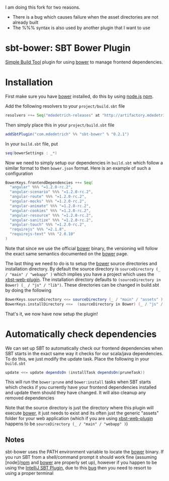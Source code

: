 I am doing this fork for two reasons.
- There is a bug which causes failure when the asset directories are not already built
- The %%% syntax is also used by another plugin that I want to use

# sbt-bower: SBT Bower Plugin

[Simple Build Tool] plugin for using [bower] to manage frontend dependencies.

[Simple Build Tool]: http://simple-build-tool.googlecode.com
[bower]: http://bower.io/

# Installation
First make sure you have [bower] installed, do this by using [node.js] [npm].

Add the following resolvers to your `project/build.sbt` file

```scala
resolvers ++= Seq("mdedetrich-releases" at "http://artifactory.mdedetrich.com/plugins-release")
```

Then simply place this in your `project/build.sbt` file

```scala
addSbtPlugin("com.mdedetrich" %% "sbt-bower" % "0.2.1")
```

In your `build.sbt` file, put

```scala
seq(bowerSettings : _*)
```

Now we need to simply setup our dependencies in `build.sbt` which follow a similar format to then `bower.json` format.
Here is an example of such a configuration

```scala
BowerKeys.frontendDependencies ++= Seq(
  "angular" %%% "=1.2.0-rc.2",
  "angular-scenario" %%% "=1.2.0-rc.2",
  "angular-route" %%% "=1.2.0-rc.2",
  "angular-mocks" %%% "=1.2.0-rc.2",
  "angular-animate" %%% "=1.2.0-rc.2",
  "angular-cookies" %%% "=1.2.0-rc.2",
  "angular-resource" %%% "=1.2.0-rc.2",
  "angular-sanitize" %%% "=1.2.0-rc.2",
  "angular-touch" %%% "=1.2.0-rc.2",
  "requirejs" %%% "=2.1.8",
  "requirejs-text" %%% "2.0.10"
)
```

Note that since we use the official [bower] binary, the versioning will follow the exact same semantics
documented on the [bower] page.

The last thing we need to do is to setup the [bower] source directories and installation directory.
By default the source directory is `sourceDirectory (_ / "main" / "webapp" )` which implies you
have a project which uses the [xbst-web-plugin]. The installation directory defaults to
`(sourceDirectory in Bower) (_ / "js" / "lib")`. These directories can be changed in build.sbt by doing
the following

```scala
BowerKeys.sourceDirectory <<= sourceDirectory (_ / "main" / "assets" )
BowerKeys.installDirectory <<=  (sourceDirectory in Bower) (_ / "js" / "myStuffGoesHere")
```

That's it, we now have now setup the plugin!

# Automatically check dependencies

We can set up SBT to automatically check our frontend dependencies when SBT starts in the
exact same way it checks for our scala/java dependencies. To do this, we just modify the
update task. Place the following in your `build.sbt`

```scala
update <<= update dependsOn (installTask dependsOn(pruneTask))
```

This will run the `bower:prune` and `bower:install` tasks when SBT starts which checks if you
currently have your frontend dependencies installed and update them should they have changed.
It will also cleanup any removed dependencies

Note that the source directory is just the directory where this plugin will execute [bower],
it just needs to exist and its often just the generic "assets" folder for your web application
(which if you are using [xbst-web-plugin] happens to be `sourceDirectory (_ / "main" / "webapp" )`)

[node.js]: http://nodejs.org/
[npm]: https://npmjs.org/
[bower]: http://bower.io/
[xbst-web-plugin]: https://github.com/JamesEarlDouglas/xsbt-web-plugin

## Notes

sbt-bower uses the PATH environment variable to locate the [bower] binary. If you run SBT from a
shell/command prompt it should work fine (assuming [node]/[npm] and [bower] are properly set up), however
if you happen to be using the [IntelliJ SBT Plugin], due to this [bug] then you need to resort to
using a proper terminal

[Intellij SBT Plugin]: http://plugins.jetbrains.com/plugin/5007
[bug]: https://github.com/orfjackal/idea-sbt-plugin/issues/83